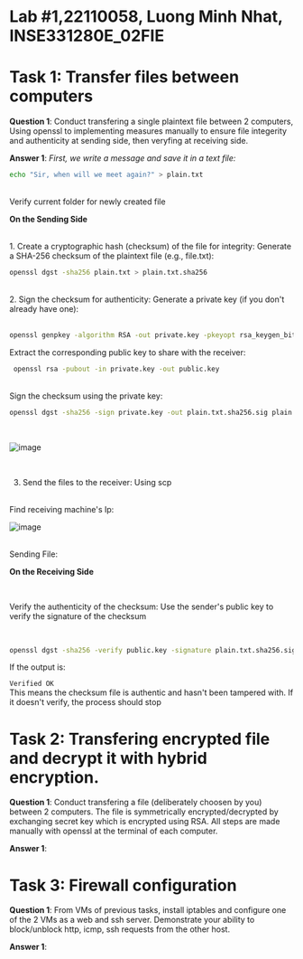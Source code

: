 # Lab #1,22110058, Luong Minh Nhat, INSE331280E_02FIE

# Task 1: Transfer files between computers

**Question 1**:
Conduct transfering a single plaintext file between 2 computers,
Using openssl to implementing measures manually to ensure file integerity and authenticity at sending side,
then veryfing at receiving side.

**Answer 1**:
_First, we write a message and save it in a text file:_<br>

```sh
echo "Sir, when will we meet again?" > plain.txt
```

<br>
Verify current folder for newly created file
<br>

**On the Sending Side**

<br>
1. Create a cryptographic hash (checksum) of the file for integrity: Generate a SHA-256 checksum of the plaintext file (e.g., file.txt): <br>

```sh
openssl dgst -sha256 plain.txt > plain.txt.sha256
```

<br>
2. Sign the checksum for authenticity: Generate a private key (if you don't already have one):<br>

<br>

```sh
openssl genpkey -algorithm RSA -out private.key -pkeyopt rsa_keygen_bits:2048
```

Extract the corresponding public key to share with the receiver: <br>

```sh
 openssl rsa -pubout -in private.key -out public.key
```

<br>
Sign the checksum using the private key:
<br>

```sh
openssl dgst -sha256 -sign private.key -out plain.txt.sha256.sig plain.txt.sha256
```

<br>

![image](https://github.com/user-attachments/assets/da176379-3e7e-4f98-8589-01d01021c7e1)

<br>

3. Send the files to the receiver: Using scp
<br>
Find receiving machine's Ip:

![image](https://github.com/user-attachments/assets/511095a2-45a9-42ea-ae13-6eb9cc28f302)

<br>
Sending File:

<br>

**On the Receiving Side** 

<br>

Verify the authenticity of the checksum: Use the sender's public key to verify the signature of the checksum

<br>

```sh
openssl dgst -sha256 -verify public.key -signature plain.txt.sha256.sig plain.txt.sha256
```
If the output is:
<br>

```Verified OK```
<br>
This means the checksum file is authentic and hasn't been tampered with. If it doesn't verify, the process should stop

# Task 2: Transfering encrypted file and decrypt it with hybrid encryption.

**Question 1**:
Conduct transfering a file (deliberately choosen by you) between 2 computers.
The file is symmetrically encrypted/decrypted by exchanging secret key which is encrypted using RSA.
All steps are made manually with openssl at the terminal of each computer.

**Answer 1**:

# Task 3: Firewall configuration

**Question 1**:
From VMs of previous tasks, install iptables and configure one of the 2 VMs as a web and ssh server. Demonstrate your ability to block/unblock http, icmp, ssh requests from the other host.

**Answer 1**:

```

```
